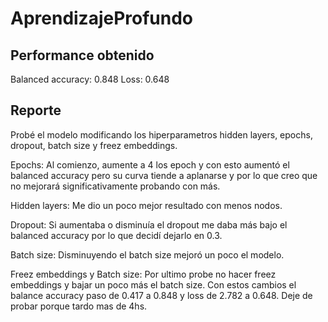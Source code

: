 # AprendizajeProfundo

## Performance obtenido 

Balanced accuracy: 0.848
Loss: 0.648

## Reporte

Probé el modelo modificando los hiperparametros hidden layers, epochs, dropout, 
batch size y freez embeddings. 

Epochs: Al comienzo, aumente a 4 los epoch y con esto aumentó el balanced accuracy pero su curva tiende a aplanarse y por lo que creo que no mejorará significativamente probando con más. 

Hidden layers: Me dio un poco mejor resultado con menos nodos. 

Dropout: Si aumentaba o disminuía el dropout me daba más bajo el balanced accuracy por lo que decidí dejarlo en 0.3. 

Batch size: Disminuyendo el batch size mejoró un poco el modelo. 

Freez embeddings y Batch size: Por ultimo probe no hacer freez embeddings y bajar un poco más el batch size. Con estos cambios el balance accuracy paso de 0.417 a 0.848 y loss de 2.782 a 0.648. Deje de probar porque tardo mas de 4hs.
